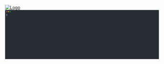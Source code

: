 [![Logo](demo.gif)](https://dalexhd.github.io/SteamSpeak/)
[![Logo](test.svg)](https://dalexhd.github.io/SteamSpeak/)
